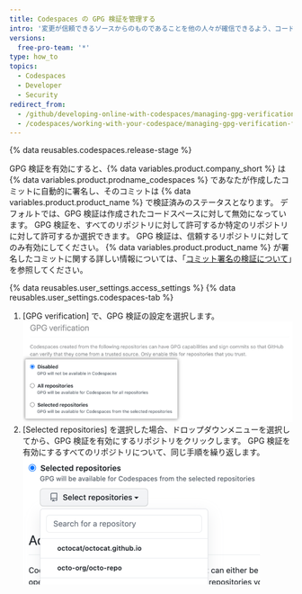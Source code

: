 ```yaml
---
title: Codespaces の GPG 検証を管理する
intro: '変更が信頼できるソースからのものであることを他の人々が確信できるよう、コードスペースで作成したコミットに GPG を自動的に使用して署名するよう {% data variables.product.company_short %} に許可できます。'
versions:
  free-pro-team: '*'
type: how_to
topics:
  - Codespaces
  - Developer
  - Security
redirect_from:
  - /github/developing-online-with-codespaces/managing-gpg-verification-for-codespaces
  - /codespaces/working-with-your-codespace/managing-gpg-verification-for-codespaces
---
```


{% data reusables.codespaces.release-stage %}

GPG 検証を有効にすると、{% data variables.product.company_short %} は {% data variables.product.prodname_codespaces %} であなたが作成したコミットに自動的に署名し、そのコミットは {% data variables.product.product_name %} で検証済みのステータスとなります。 デフォルトでは、GPG 検証は作成されたコードスペースに対して無効になっています。 GPG 検証を、すべてのリポジトリに対して許可するか特定のリポジトリに対して許可するか選択できます。 GPG 検証は、信頼するリポジトリに対してのみ有効にしてください。 {% data variables.product.product_name %} が署名したコミットに関する詳しい情報については、「[コミット署名の検証について](/github/authenticating-to-github/about-commit-signature-verification)」を参照してください。

{% data reusables.user_settings.access_settings %}
{% data reusables.user_settings.codespaces-tab %}
1. [GPG verification] で、GPG 検証の設定を選択します。 ![GPG 検証を管理するラジオボタン](/assets/images/help/settings/codespaces-gpg-verification-radio-buttons.png)
1. [Selected repositories] を選択した場合、ドロップダウンメニューを選択してから、GPG 検証を有効にするリポジトリをクリックします。 GPG 検証を有効にするすべてのリポジトリについて、同じ手順を繰り返します。 ![[Selected repositories]ドロップダウンメニュー](/assets/images/help/settings/codespaces-gpg-verification-repository-drop-down.png) 
